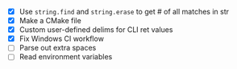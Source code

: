 - [x] Use `string.find` and `string.erase` to get # of all matches in str
- [x] Make a CMake file
- [x] Custom user-defined delims for CLI ret values
- [x] Fix Windows CI workflow
- [ ] Parse out extra spaces
- [ ] Read environment variables

